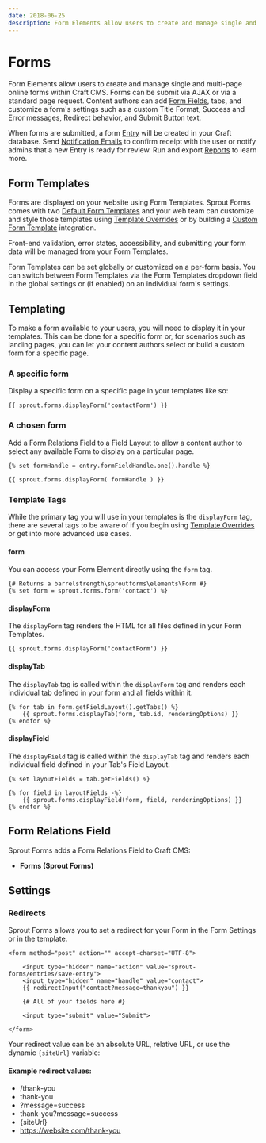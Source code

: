```yaml
---
date: 2018-06-25
description: Form Elements allow users to create and manage single and multi-page online forms within Craft CMS.
---
```


# Forms

Form Elements allow users to create and manage single and multi-page online forms within Craft CMS. Forms can be submit via AJAX or via a standard page request. Content authors can add [Form Fields](./form-fields.md), tabs, and customize a form's settings such as a custom Title Format, Success and Error messages, Redirect behavior, and Submit Button text.

When forms are submitted, a form [Entry](./entries.md) will be created in your Craft database. Send [Notification Emails](notifications.md) to confirm receipt with the user or notify admins that a new Entry is ready for review. Run and export [Reports](./reports.md) to learn more.   

## Form Templates

Forms are displayed on your website using Form Templates. Sprout Forms comes with two [Default Form Templates](./default-form-templates.md) and your web team can customize and style those templates using [Template Overrides](./template-overrides.md) or by building a [Custom Form Template](./custom-form-templates.md) integration.

Front-end validation, error states, accessibility, and submitting your form data will be managed from your Form Templates. 

Form Templates can be set globally or customized on a per-form basis. You can switch between Form Templates via the Form Templates dropdown field in the global settings or (if enabled) on an individual form's settings.

## Templating

To make a form available to your users, you will need to display it in your templates. This can be done for a specific form or, for scenarios such as landing pages, you can let your content authors select or build a custom form for a specific page.

### A specific form

Display a specific form on a specific page in your templates like so:

``` twig
{{ sprout.forms.displayForm('contactForm') }}
```

### A chosen form

Add a Form Relations Field to a Field Layout to allow a content author to select any available Form to display on a particular page.

``` twig
{% set formHandle = entry.formFieldHandle.one().handle %}

{{ sprout.forms.displayForm( formHandle ) }}
```

### Template Tags

While the primary tag you will use in your templates is the `displayForm` tag, there are several tags to be aware of if you begin using [Template Overrides](./template-overrides.md) or get into more advanced use cases.

#### form

You can access your Form Element directly using the `form` tag.

``` twig
{# Returns a barrelstrength\sproutforms\elements\Form #}
{% set form = sprout.forms.form('contact') %}
```

#### displayForm

The `displayForm` tag renders the HTML for all files defined in your Form Templates.

``` twig
{{ sprout.forms.displayForm('contactForm') }}
```

#### displayTab

The `displayTab` tag is called within the `displayForm` tag and renders each individual tab defined in your form and all fields within it.

``` twig
{% for tab in form.getFieldLayout().getTabs() %}
    {{ sprout.forms.displayTab(form, tab.id, renderingOptions) }}
{% endfor %}
```

#### displayField

The `displayField` tag is called within the `displayTab` tag and renders each individual field defined in your Tab's Field Layout.

``` twig
{% set layoutFields = tab.getFields() %}

{% for field in layoutFields -%}
    {{ sprout.forms.displayField(form, field, renderingOptions) }}
{% endfor %}
```

## Form Relations Field

Sprout Forms adds a Form Relations Field to Craft CMS:
 
- **Forms (Sprout Forms)**

## Settings

### Redirects

Sprout Forms allows you to set a redirect for your Form in the Form Settings or in the template.

``` twig
<form method="post" action="" accept-charset="UTF-8">

    <input type="hidden" name="action" value="sprout-forms/entries/save-entry">
    <input type="hidden" name="handle" value="contact">
    {{ redirectInput("contact?message=thankyou") }}

    {# All of your fields here #}

    <input type="submit" value="Submit">

</form>
```

Your redirect value can be an absolute URL, relative URL, or use the dynamic `{siteUrl}` variable: 

#### Example redirect values:

- /thank-you
- thank-you
- ?message=success
- thank-you?message=success
- {siteUrl}
- https://website.com/thank-you
 
